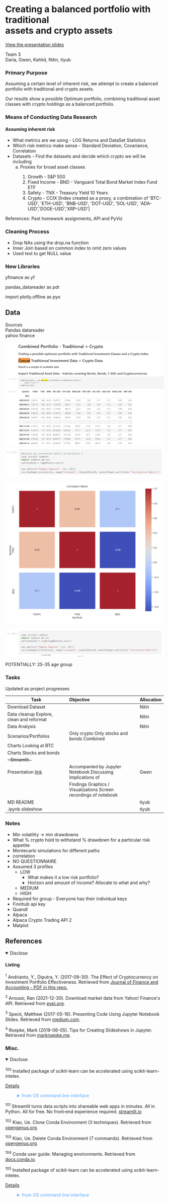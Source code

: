 # Creating a balanced portfolio with traditional<br>assets and crypto assets

[View the presentation slides](https://docs.google.com/presentation/d/1PZbbSxpeOFjUhglsxseEhj90RuiEs8e-7NcdnE-z-YE/edit#slide=id.g10af8fe7a79_0_5)

Team 3  
Daria, Gwen, Kahlid, Nitin, tiyub  

### Primary Purpose
Assuming a certain level of inherent risk, we attempt to create a balanced portfolio with traditional and crypto assets.  

Our results show a possible Optimum portfolio, combining traditional asset classes with crypto holdings as a balanced portfolio.

### Means of Conducting Data Research  
#### Assuming inherent risk
- What metrics are we using - LOG Returns and DataSet Statistics
- Which risk metrics make sense - Standard Deviation, Covariance, Correlation
- Datasets - Find the datasets and decide which crypto we will be including
  <ol type="a">
    <li>Proxies for broad asset classes</li>
      <ol>
        <li>Growth - S&P 500</li>
        <li>Fixed Income - BND - Vanguard Total Bond Market Index Fund ETF</li>
        <li>Safety - TNX - Treasury Yield 10 Years</li>
        <li>Crypto - CCIX [Index created as a proxy, a combination of 'BTC-USD', 'ETH-USD', 'BNB-USD', 'DOT-USD', 'SOL-USD', 'ADA-USD','DOGE-USD','XRP-USD']</li>
      </ol>
  </ol>

References: Past homework assignments, API and PyViz

### Cleaning Process
- Drop NAs using the drop.na function
- Inner Join based on common index to omit zero values
- Used test to get NULL value


### New Libraries

yfinance as yf  

pandas_datareader as pdr  

import plotly.offline as pyo

## Data

Sources  
Pandas datareader  
yahoo finance


![Combined Portfolio](https://github.com/1ightray/Team3UofT/blob/main/images/i001_combined_port.png)  
![i002](https://github.com/1ightray/Team3UofT/blob/main/images/i002_port1_display_corr.png)  

![i003](https://github.com/1ightray/Team3UofT/blob/main/images/i003_port1_corr_matrix.png)  

![i004](https://github.com/1ightray/Team3UofT/blob/main/images/i004_corr2_pip_install.png)  


POTENTIALLY: 25-35 age group

### Tasks
Updated as project progresses

| Task         | Objective | Allocation |
|--------------|:-----|:-----------|
| Download Dataset | | Nitin |
| Data cleanup Explore, clean and reformat | | Nitin |
| Data Analysis | |  Nitin |
| Scenarios/Portfolios | Only crypto Only stocks and bonds Combined | |
| Charts Looking at BTC | | |
| Charts Stocks and bonds | | |
| ~~~Streamlit~~~ | | |
| Presentation [link](https://docs.google.com/presentation/d/1PZbbSxpeOFjUh)| Accompanied by Jupyter Notebook Discussing Implications of | Gwen |
| | Findings Graphics / Visualizations Screen recordings of notebook | |
| MD README | | tiyub |
| .ipynb slideshow | | tiyub |

### Notes
- Min volatility → min drawdowns
- What % crypto hold to withstand % drawdown for a particular risk appetite
- Montecarlo simulations for different paths
- correlation
- NO QUESTIONNAIRE
- Assumed 3 profiles  
  - LOW  
    - What makes it a low risk portfolio?  
    - Horizon and amount of income?
	Allocate to what and why?
  - MEDIUM
  - HIGH  
- Required for group - Everyone has their individual keys  
- Finnhub api key  
- Quandl  
- Alpaca  
- Alpaca Crypto Trading API 2  
- Matplot  

## References

<details open><summary>Disclose</summary>    
<!-- <details><summary>Disclose</summary>     -->

#### Listing  

<sup><a id="ref001">1</a></sup> Andrianto, Y., Diputra, Y. (2017-09-30). The Effect of Cryptocurrency on Investment Portfolio Effectiveness. Retrieved from [Journal of Finance and Accounting - PDF in this repo.](https://github.com/1ightray/Team3UofT/blob/main/resources/The%20Effect%20of%20Cryptocurrency%20on%20Investment%20Portfolio%20Effectiveness.pdf)

<sup><a id="ref002">2</a></sup> Aroussi, Ran (2021-12-30). Download market data from Yahoo! Finance's API. Retrieved from [pypi.org](https://pypi.org/project/yfinance/).

<sup><a id="ref003">3</a></sup> Speck, Matthew (2017-05-16). Presenting Code Using Jupyter Notebook Slides. Retrieved from [medium.com](https://medium.com/@mjspeck/presenting-code-using-jupyter-notebook-slides-a8a3c3b59d67).

<sup><a id="ref004">4</a></sup> Roepke, Mark (2019-06-05). Tips for Creating Slideshows in Jupyter. Retrieved from [markroepke.me](https://www.markroepke.me/posts/2019/06/05/tips-for-slideshows-in-jupyter.html).



### Misc.

<details open><summary>Disclose</summary>  
<br>
<sup><a id="ref100">100</a></sup> Installed package of scikit-learn can be accelerated using scikit-learn-intelex.  

[Details](https://intel.github.io/scikit-learn-intelex)
<blockquote style="border-left: 0px solid #ccc; color: rgb(88, 166, 255);"><details><summary>from OS command line interface</summary>
<br>
For example:

    $ conda install scikit-learn-intelex
    $ python -m sklearnex my_application.py
</details></blockquote>

<sup><a id="ref101">101</a></sup> Streamlit turns data scripts into shareable web apps in minutes. All in Python. All for free. No front‑end experience required. [streamlit.io](https://streamlit.io)

<sup><a id="ref102">102</a></sup> Kiao, Ue. Clone Conda Environment (3 techniques). Retrieved from [opengenus.org](https://iq.opengenus.org/clone-conda-environment/).

<sup><a id="ref103">103</a></sup> Kiao, Ue. Delete Conda Environment (7 commands). Retrieved from [opengenus.org](https://iq.opengenus.org/delete-conda-environment/).

<sup><a id="ref104">104</a></sup> Conda user guide: Managing environments. Retrieved from [docs.conda.io](https://docs.conda.io/projects/conda/en/latest/user-guide/tasks/manage-environments.html).

<sup><a id="ref105">105</a></sup> Installed package of scikit-learn can be accelerated using scikit-learn-intelex.  

[Details](https://intel.github.io/scikit-learn-intelex)
<blockquote style="border-left: 0px solid #ccc; color: rgb(88, 166, 255);"><details><summary>from OS command line interface</summary>
<br>
For example:

    $ conda install scikit-learn-intelex
    $ python -m sklearnex my_application.py
</details></blockquote>

</details>

</details>
